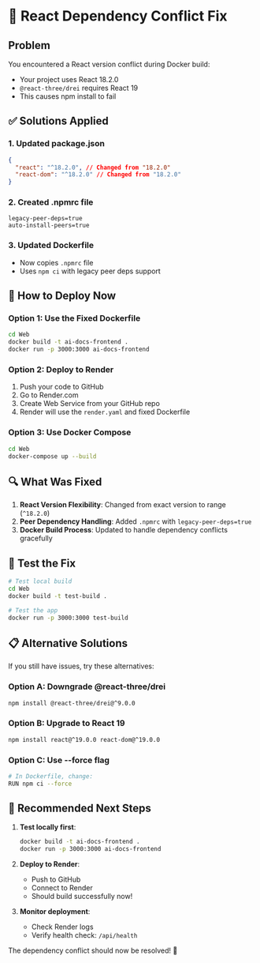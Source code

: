 # 🔧 React Dependency Conflict Fix

## Problem

You encountered a React version conflict during Docker build:

- Your project uses React 18.2.0
- `@react-three/drei` requires React 19
- This causes npm install to fail

## ✅ Solutions Applied

### 1. **Updated package.json**

```json
{
  "react": "^18.2.0", // Changed from "18.2.0"
  "react-dom": "^18.2.0" // Changed from "18.2.0"
}
```

### 2. **Created .npmrc file**

```
legacy-peer-deps=true
auto-install-peers=true
```

### 3. **Updated Dockerfile**

- Now copies `.npmrc` file
- Uses `npm ci` with legacy peer deps support

## 🚀 How to Deploy Now

### Option 1: Use the Fixed Dockerfile

```bash
cd Web
docker build -t ai-docs-frontend .
docker run -p 3000:3000 ai-docs-frontend
```

### Option 2: Deploy to Render

1. Push your code to GitHub
2. Go to Render.com
3. Create Web Service from your GitHub repo
4. Render will use the `render.yaml` and fixed Dockerfile

### Option 3: Use Docker Compose

```bash
cd Web
docker-compose up --build
```

## 🔍 What Was Fixed

1. **React Version Flexibility**: Changed from exact version to range (`^18.2.0`)
2. **Peer Dependency Handling**: Added `.npmrc` with `legacy-peer-deps=true`
3. **Docker Build Process**: Updated to handle dependency conflicts gracefully

## 🧪 Test the Fix

```bash
# Test local build
cd Web
docker build -t test-build .

# Test the app
docker run -p 3000:3000 test-build
```

## 📋 Alternative Solutions

If you still have issues, try these alternatives:

### Option A: Downgrade @react-three/drei

```bash
npm install @react-three/drei@^9.0.0
```

### Option B: Upgrade to React 19

```bash
npm install react@^19.0.0 react-dom@^19.0.0
```

### Option C: Use --force flag

```bash
# In Dockerfile, change:
RUN npm ci --force
```

## 🎯 Recommended Next Steps

1. **Test locally first**:

   ```bash
   docker build -t ai-docs-frontend .
   docker run -p 3000:3000 ai-docs-frontend
   ```

2. **Deploy to Render**:

   - Push to GitHub
   - Connect to Render
   - Should build successfully now!

3. **Monitor deployment**:
   - Check Render logs
   - Verify health check: `/api/health`

The dependency conflict should now be resolved! 🎉
